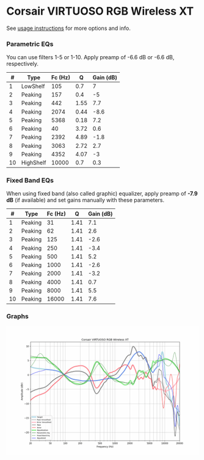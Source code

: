 # Corsair VIRTUOSO RGB Wireless XT
See [usage instructions](https://github.com/jaakkopasanen/AutoEq#usage) for more options and info.

### Parametric EQs
You can use filters 1-5 or 1-10. Apply preamp of -6.6 dB or -6.6 dB, respectively.

|   # | Type      |   Fc (Hz) |    Q |   Gain (dB) |
|-----|-----------|-----------|------|-------------|
|   1 | LowShelf  |       105 | 0.7  |         7   |
|   2 | Peaking   |       157 | 0.4  |        -5   |
|   3 | Peaking   |       442 | 1.55 |         7.7 |
|   4 | Peaking   |      2074 | 0.44 |        -8.6 |
|   5 | Peaking   |      5368 | 0.18 |         7.2 |
|   6 | Peaking   |        40 | 3.72 |         0.6 |
|   7 | Peaking   |      2392 | 4.89 |        -1.8 |
|   8 | Peaking   |      3063 | 2.72 |         2.7 |
|   9 | Peaking   |      4352 | 4.07 |        -3   |
|  10 | HighShelf |     10000 | 0.7  |         0.3 |

### Fixed Band EQs
When using fixed band (also called graphic) equalizer, apply preamp of **-7.9 dB** (if available) and set gains manually with these parameters.

|   # | Type    |   Fc (Hz) |    Q |   Gain (dB) |
|-----|---------|-----------|------|-------------|
|   1 | Peaking |        31 | 1.41 |         7.1 |
|   2 | Peaking |        62 | 1.41 |         2.6 |
|   3 | Peaking |       125 | 1.41 |        -2.6 |
|   4 | Peaking |       250 | 1.41 |        -3.4 |
|   5 | Peaking |       500 | 1.41 |         5.2 |
|   6 | Peaking |      1000 | 1.41 |        -2.6 |
|   7 | Peaking |      2000 | 1.41 |        -3.2 |
|   8 | Peaking |      4000 | 1.41 |         0.7 |
|   9 | Peaking |      8000 | 1.41 |         5.5 |
|  10 | Peaking |     16000 | 1.41 |         7.6 |

### Graphs
![](./Corsair%20VIRTUOSO%20RGB%20Wireless%20XT.png)
